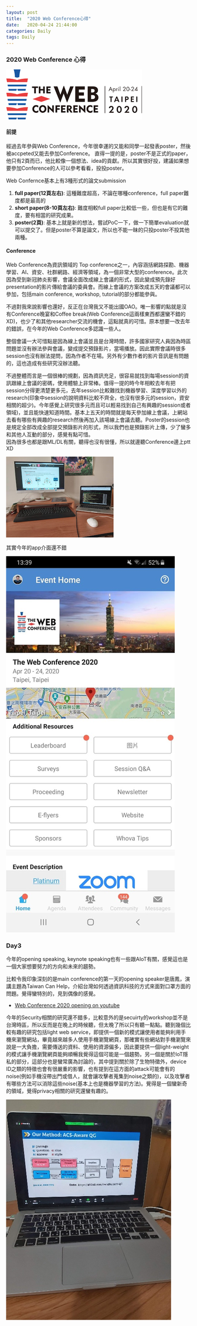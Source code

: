 ```yaml
---
layout: post
title:  "2020 Web Conference心得"
date:   2020-04-24 21:44:00
categories: Daily
tags: Daily
---
```


### 2020 Web Conference 心得

![](/assets/images/Daily/WebConf2020/webconf.jpg)

#### 前提

經過去年參與Web Conference，今年很幸運的又能和同學一起發表poster，然後被accpeted又能去參加Conference。
直得一提的是，poster不是正式的paper，他只有2頁而已，他比較像一個想法、idea的貢獻。所以其實很好投，建議如果想要參加Conference的人可以參考看看，投投poster。

Web Confernce基本上有3種形式的論文submission
1. **full paper(12頁左右)**: 這種難度超高，不論在哪種conference，full paper難度都是最高的
2. **short paper(8-10頁左右)**: 難度相較full paper比較低一些，但也是有它的難度，要有相當的研究成果。
3. **poster(2頁)**: 基本上就是新的想法，嘗試PoC一下，做一下簡單evaluation就可以提交了。但是poster不算是論文，所以也不能一昧的只投poster不投其他兩種。

#### Conference
Web Conference為資訊領域的 Top conference之一，內容涵括網路探勘、機器學習、AI、資安、社群網路、經濟等領域，為一個非常大型的conference。此次因為受到新冠肺炎影響，會議全面改成線上會議的形式，因此變成預先錄好presentation的影片傳給會議的委員會。而線上會議的方案改成五天的會議都可以參加，包括main conference, workshop, tutorial的部分都能參與。

不過對我來說影響也還好，反正在台灣我又不能出國OAO。唯一影響的點就是沒有Conference晚宴和Coffee break(Web Conference這兩樣東西都還蠻不錯的XD)，也少了和其他researcher交流的機會，這點就真的可惜。原本想要一改去年的錯誤，在今年的Web Conference多認識一些人。

整個會議一大可惜點是因為線上會議並且是台灣時間，許多國家研究人員因為時區問題並沒有辦法參與會議，變成提交預錄影片，當場播放。因此實際會議時很多session也沒有辦法提問，因為作者不在場。另外有少數作者的影片音訊是有問題的，這也造成有些研究沒辦法聽。

不過整體而言是一個很棒的規劃，因為資訊充足，很容易就找到每場session的資訊跟線上會議的密碼，使用體驗上非常棒。值得一提的時今年相較去年有把session分得更清楚更多元，去年session比較難找到機器學習、深度學習以外的research(印象中session的說明資料比較不齊全，也沒有很多元的session，資安相關的超少)。今年感覺上研究很多元而且可以輕易找到自己有興趣的session或者領域)，並且能快速知道時間。基本上五天的時間就是每天參加線上會議，上網站去看有哪些有興趣的research然後再加入該場線上會議去聽。Poster的session也是規定全部改成全部提交預錄影片的形式，所以我們也是預錄影片上傳，少了蠻多和其他人互動的部分，感覺有點可惜。<br />
因為很多也都是跟ML/DL有關，聽得也沒有很懂，所以就邊聽Conference邊上ptt XD

![](/assets/images/Daily/WebConf2020/ptt.jpg)


其實今年的app介面還不錯

![](/assets/images/Daily/WebConf2020/schedule.jpg)


### Day3 
今年的opening speaking, keynote speaking也有一些跟AIoT有關，感覺這也是一個大家想要努力的方向和未來的趨勢。<br />

比較令我印象深刻的是main conference的第一天的opening speaker是唐鳳，演講主題為Taiwan Can Help，介紹台灣如何透過資訊科技的方式來面對口罩方面的問題。覺得蠻特別的，見到偶像的感覺。<br />

- [Web Conference 2020 opening on youtube](https://www.youtube.com/watch?v=wF_-cFhr1HM)

今年的Security相關的研究還不錯多，比較意外的是secuirty的workshop並不是台灣時區，所以反而是在晚上的時候聽，但太晚了所以只有聽一點點。聽到幾個比較有趣的研究包括light web service，即提供一個新的模式讓使用者能夠利用手機來瀏覽網站，畢竟越來越多人使用手機瀏覽網頁，那確實有些網站對手機瀏覽來說是一大負擔，需要傳送的資料、使用的資源偏多，因此要提供一個light-weight的模式讓手機瀏覽網頁能夠順暢我覺得這個可能是一個趨勢。另一個是關於IoT隱私的部分，這部分也是蠻常廣為討論的，其中提到關於除了生物特徵外，device ID之類的特徵也會有很嚴重的影響，也有提到在這方面的attack可能會有的noise(例如手機沒帶出門或借人，就會讓攻擊者蒐集到noise之類的)，以及攻擊者有哪些方法可以消除這些noise(基本上也是機器學習的方法)。覺得是一個蠻新奇的領域，覺得privacy相關的研究還蠻有趣的。

![](/assets/images/Daily/WebConf2020/zoom.jpg)